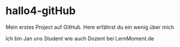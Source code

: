 # hallo4-gitHub

Mein erstes Project auf GitHub. Here erfährst du ein wenig über mich

Ich bin Jan uns Student wie auch Dozent bei LernMoment.de
